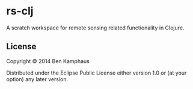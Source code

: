 # rs-clj

A scratch workspace for remote sensing related functionality in Clojure.

## License

Copyright © 2014 Ben Kamphaus

Distributed under the Eclipse Public License either version 1.0 or (at
your option) any later version.
